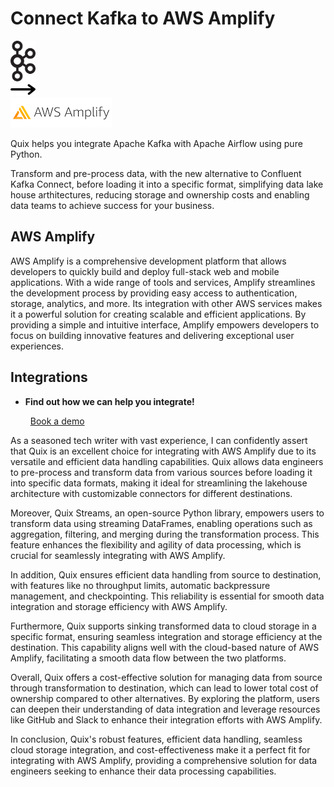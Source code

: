 # Connect Kafka to AWS Amplify

<div class="connect-images cards blog-grid-card" markdown>
<div>
<img src="../images/kafka_logo.png" width="40px" />
</div>
<div>
<img src="../images/arrow.svg" width="40px" />
</div>
<div>
<img src="./images/aws-amplify_1.jpg" />
</div>
</div>

Quix helps you integrate Apache Kafka with Apache Airflow using pure Python.

Transform and pre-process data, with the new alternative to Confluent Kafka Connect, before loading it into a specific format, simplifying data lake house arthitectures, reducing storage and ownership costs and enabling data teams to achieve success for your business.

## AWS Amplify

AWS Amplify is a comprehensive development platform that allows developers to quickly build and deploy full-stack web and mobile applications. With a wide range of tools and services, Amplify streamlines the development process by providing easy access to authentication, storage, analytics, and more. Its integration with other AWS services makes it a powerful solution for creating scalable and efficient applications. By providing a simple and intuitive interface, Amplify empowers developers to focus on building innovative features and delivering exceptional user experiences.

## Integrations

<div class="grid cards" markdown>

- __Find out how we can help you integrate!__

    <a class="md-button md-button--primary" href="https://share.hsforms.com/1iW0TmZzKQMChk0lxd_tGiw4yjw2?__hstc=175542013.2303933fbd746c0ac86d9ccbe9bc9100.1728383268831.1729603416735.1729620918855.31&__hssc=175542013.1.1729620918855&__hsfp=2132701734" target="_blank" style="margin:.5rem;">Book a demo</a>

</div>


As a seasoned tech writer with vast experience, I can confidently assert that Quix is an excellent choice for integrating with AWS Amplify due to its versatile and efficient data handling capabilities. Quix allows data engineers to pre-process and transform data from various sources before loading it into specific data formats, making it ideal for streamlining the lakehouse architecture with customizable connectors for different destinations.

Moreover, Quix Streams, an open-source Python library, empowers users to transform data using streaming DataFrames, enabling operations such as aggregation, filtering, and merging during the transformation process. This feature enhances the flexibility and agility of data processing, which is crucial for seamlessly integrating with AWS Amplify.

In addition, Quix ensures efficient data handling from source to destination, with features like no throughput limits, automatic backpressure management, and checkpointing. This reliability is essential for smooth data integration and storage efficiency with AWS Amplify.

Furthermore, Quix supports sinking transformed data to cloud storage in a specific format, ensuring seamless integration and storage efficiency at the destination. This capability aligns well with the cloud-based nature of AWS Amplify, facilitating a smooth data flow between the two platforms.

Overall, Quix offers a cost-effective solution for managing data from source through transformation to destination, which can lead to lower total cost of ownership compared to other alternatives. By exploring the platform, users can deepen their understanding of data integration and leverage resources like GitHub and Slack to enhance their integration efforts with AWS Amplify.

In conclusion, Quix's robust features, efficient data handling, seamless cloud storage integration, and cost-effectiveness make it a perfect fit for integrating with AWS Amplify, providing a comprehensive solution for data engineers seeking to enhance their data processing capabilities.

